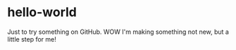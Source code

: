 # hello-world
Just to try something on GitHub.
WOW I'm making something not new, but a little step for me!
